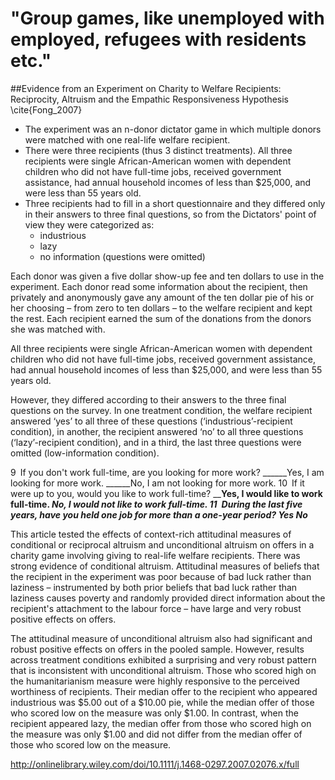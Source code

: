 # "Group games, like unemployed with employed, refugees with residents etc."

##Evidence from an Experiment on Charity to Welfare Recipients: Reciprocity, Altruism and the Empathic Responsiveness Hypothesis \cite{Fong_2007}

* The experiment was an n-donor dictator game in which multiple donors were matched with one real-life welfare recipient.
* There were three recipients (thus 3 distinct treatments). All three recipients were single African-American women with dependent children who did not have full-time jobs, received government assistance, had annual household incomes of less than $25,000, and were less than 55 years old. 
* Three recipients had to fill in a short questionnaire and they differed only in their answers to three final questions, so from the Dictators' point of view they were categorized as:
    * industrious
    * lazy
    * no information (questions were omitted)

Each donor was given a five dollar show-up fee and ten dollars to use in the experiment. Each donor read some information about the recipient, then privately and anonymously gave any amount of the ten dollar pie of his or her choosing – from zero to ten dollars – to the welfare recipient and kept the rest. Each recipient earned the sum of the donations from the donors she was matched with.

All three recipients were single African-American women with dependent children who did not have full-time jobs, received government assistance, had annual household incomes of less than $25,000, and were less than 55 years old.

However, they differed according to their answers to the three final questions on the survey. In one treatment condition, the welfare recipient answered ‘yes’ to all three of these questions (‘industrious’-recipient condition), in another, the recipient answered ‘no’ to all three questions (‘lazy’-recipient condition), and in a third, the last three questions were omitted (low-information condition).

9 If you don't work full-time, are you looking for more work? ______Yes, I am looking for more work. ______No, I am not looking for more work.
10 If it were up to you, would you like to work full-time? ______Yes, I would like to work full-time. ______No, I would not like to work full-time.
11 During the last five years, have you held one job for more than a one-year period? Yes_____ No_____

This article tested the effects of context-rich attitudinal measures of conditional or reciprocal altruism and unconditional altruism on offers in a charity game involving giving to real-life welfare recipients. There was strong evidence of conditional altruism. Attitudinal measures of beliefs that the recipient in the experiment was poor because of bad luck rather than laziness – instrumented by both prior beliefs that bad luck rather than laziness causes poverty and randomly provided direct information about the recipient's attachment to the labour force – have large and very robust positive effects on offers.

The attitudinal measure of unconditional altruism also had significant and robust positive effects on offers in the pooled sample. However, results across treatment conditions exhibited a surprising and very robust pattern that is inconsistent with unconditional altruism. Those who scored high on the humanitarianism measure were highly responsive to the perceived worthiness of recipients. Their median offer to the recipient who appeared industrious was $5.00 out of a $10.00 pie, while the median offer of those who scored low on the measure was only $1.00. In contrast, when the recipient appeared lazy, the median offer from those who scored high on the measure was only $1.00 and did not differ from the median offer of those who scored low on the measure.



http://onlinelibrary.wiley.com/doi/10.1111/j.1468-0297.2007.02076.x/full
